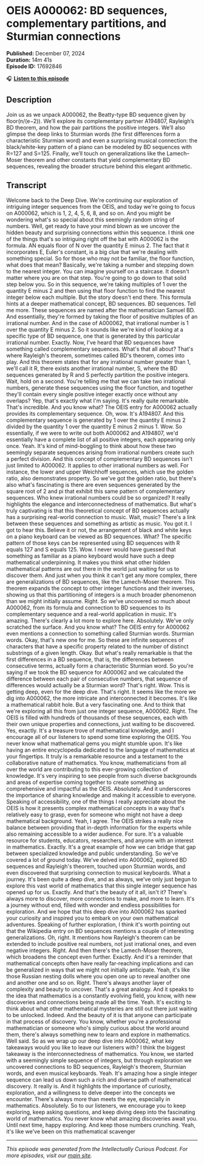 # OEIS A000062: BD sequences, complementary partitions, and Sturmian connections

**Published:** December 07, 2024  
**Duration:** 14m 41s  
**Episode ID:** 17692846

🎧 **[Listen to this episode](https://intellectuallycurious.buzzsprout.com/2529712/episodes/17692846-oeis-a000062-bd-sequences-complementary-partitions-and-sturmian-connections)**

## Description

Join us as we unpack A000062, the Beatty-type BD sequence given by floor(n/(e−2)). We’ll explore its complementary partner A194807, Rayleigh’s BD theorem, and how the pair partitions the positive integers. We’ll also glimpse the deep links to Sturmian words (the first differences form a characteristic Sturmian word) and even a surprising musical connection: the black/white-key pattern of a piano can be modeled by BD sequences with R=127 and S=125. Finally, we’ll touch on generalizations like the Lamech–Moser theorem and other constants that yield complementary BD sequences, revealing the broader structure behind this elegant arithmetic.

## Transcript

Welcome back to the Deep Dive. We're continuing our exploration of intriguing integer sequences from the OEIS, and today we're going to focus on A000062, which is 1, 2, 4, 5, 6, 8, and so on. And you might be wondering what's so special about this seemingly random string of numbers. Well, get ready to have your mind blown as we uncover the hidden beauty and surprising connections within this sequence. I think one of the things that's so intriguing right off the bat with A000062 is the formula. AN equals floor of N over the quantity E minus 2. The fact that it incorporates E, Euler's constant, is a big clue that we're dealing with something special. So for those who may not be familiar, the floor function, what does that mean? Basically, we're taking a number and stepping down to the nearest integer. You can imagine yourself on a staircase. It doesn't matter where you are on that step. You're going to go down to that solid step below you. So in this sequence, we're taking multiples of 1 over the quantity E minus 2 and then using that floor function to find the nearest integer below each multiple. But the story doesn't end there. This formula hints at a deeper mathematical concept, BD sequences. BD sequences. Tell me more. These sequences are named after the mathematician Samuel BD. And essentially, they're formed by taking the floor of positive multiples of an irrational number. And in the case of A000062, that irrational number is 1 over the quantity E minus 2. So it sounds like we're kind of looking at a specific type of BD sequence, one that is generated by this particular irrational number. Exactly. Now, I've heard that BD sequences have something called complementary sequences. What's that all about? That's where Rayleigh's theorem, sometimes called BD's theorem, comes into play. And this theorem states that for any irrational number greater than 1, we'll call it R, there exists another irrational number, S, where the BD sequences generated by R and S perfectly partition the positive integers. Wait, hold on a second. You're telling me that we can take two irrational numbers, generate these sequences using the floor function, and together they'll contain every single positive integer exactly once without any overlaps? Yep, that's exactly what I'm saying. It's really quite remarkable. That's incredible. And you know what? The OEIS entry for A000062 actually provides its complementary sequence. Oh, wow. It's A194807. And this complementary sequence is generated by 1 over the quantity E minus 2 divided by the quantity 1 over the quantity E minus 2 minus 1. Wow. So essentially, if we were to write out both A000062 and A194807, we'd essentially have a complete list of all positive integers, each appearing only once. Yeah. It's kind of mind-boggling to think about how these two seemingly separate sequences arising from irrational numbers create such a perfect division. And this concept of complementary BD sequences isn't just limited to A000062. It applies to other irrational numbers as well. For instance, the lower and upper Weichhoff sequences, which use the golden ratio, also demonstrates property. So we've got the golden ratio, but there's also what's fascinating is there are even sequences generated by the square root of 2 and pi that exhibit this same pattern of complementary sequences. Who knew irrational numbers could be so organized? It really highlights the elegance and interconnectedness of mathematics. But what's truly captivating is that this theoretical concept of BD sequences actually has a surprising real-world connection to music. Wait, music? There's a link between these sequences and something as artistic as music. You got it. I got to hear this. Believe it or not, the arrangement of black and white keys on a piano keyboard can be viewed as BD sequences. What? The specific pattern of those keys can be represented using BD sequences with R equals 127 and S equals 125. Wow. I never would have guessed that something as familiar as a piano keyboard would have such a deep mathematical underpinning. It makes you think what other hidden mathematical patterns are out there in the world just waiting for us to discover them. And just when you think it can't get any more complex, there are generalizations of BD sequences, like the Lamech-Moser theorem. This theorem expands the concept to other integer functions and their inverses, showing us that this partitioning of integers is a much broader phenomenon than we might initially assume. Right. So we've uncovered so much about A000062, from its formula and connection to BD sequences to its complementary sequence and a real-world application in music. It's amazing. There's clearly a lot more to explore here. Absolutely. We've only scratched the surface. And you know what? The OEIS entry for A000062 even mentions a connection to something called Sturmian words. Sturmian words. Okay, that's new one for me. So these are infinite sequences of characters that have a specific property related to the number of distinct substrings of a given length. Okay. But what's really remarkable is that the first differences in a BD sequence, that is, the differences between consecutive terms, actually form a characteristic Sturmian word. So you're saying if we took the BD sequence for A000062 and we calculated the difference between each pair of consecutive numbers, that sequence of differences would actually be a Sturmian word? That's right. Wow. This is getting deep, even for the deep dive. That's right. It seems like the more we dig into A000062, the more intricate and interconnected it becomes. It's like a mathematical rabbit hole. But a very fascinating one. And to think that we're exploring all this from just one integer sequence, A000062. Right. The OEIS is filled with hundreds of thousands of these sequences, each with their own unique properties and connections, just waiting to be discovered. Yes, exactly. It's a treasure trove of mathematical knowledge, and I encourage all of our listeners to spend some time exploring the OEIS. You never know what mathematical gems you might stumble upon. It's like having an entire encyclopedia dedicated to the language of mathematics at your fingertips. It truly is a remarkable resource and a testament to the collaborative nature of mathematics. You know, mathematicians from all over the world are contributing to this ever-growing collection of knowledge. It's very inspiring to see people from such diverse backgrounds and areas of expertise coming together to create something as comprehensive and impactful as the OEIS. Absolutely. And it underscores the importance of sharing knowledge and making it accessible to everyone. Speaking of accessibility, one of the things I really appreciate about the OEIS is how it presents complex mathematical concepts in a way that's relatively easy to grasp, even for someone who might not have a deep mathematical background. Yeah, I agree. The OEIS strikes a really nice balance between providing that in-depth information for the experts while also remaining accessible to a wider audience. For sure. It's a valuable resource for students, educators, researchers, and anyone with an interest in mathematics. Exactly. It's a great example of how we can bridge that gap between specialized knowledge and public understanding. So we've covered a lot of ground today. We've delved into A000062, explored BD sequences and Rayleigh's theorem, touched upon Sturmian words, and even discovered that surprising connection to musical keyboards. What a journey. It's been quite a deep dive, and as always, we've only just begun to explore this vast world of mathematics that this single integer sequence has opened up for us. Exactly. And that's the beauty of it all, isn't it? There's always more to discover, more connections to make, and more to learn. It's a journey without end, filled with wonder and endless possibilities for exploration. And we hope that this deep dive into A000062 has sparked your curiosity and inspired you to embark on your own mathematical adventures. Speaking of further exploration, I think it's worth pointing out that the Wikipedia entry on BD sequences mentions a couple of interesting generalizations. Oh, right. It mentions how Rayleigh's theorem can be extended to include positive real numbers, not just irrational ones, and even negative integers. Right. And then there's the Lamech-Moser theorem, which broadens the concept even further. Exactly. And it's a reminder that mathematical concepts often have really far-reaching implications and can be generalized in ways that we might not initially anticipate. Yeah, it's like those Russian nesting dolls where you open one up to reveal another one and another one and so on. Right. There's always another layer of complexity and beauty to uncover. That's a great analogy. And it speaks to the idea that mathematics is a constantly evolving field, you know, with new discoveries and connections being made all the time. Yeah. It's exciting to think about what other mathematical mysteries are still out there just waiting to be unlocked. Indeed. And the beauty of it is that anyone can participate in that process of discovery. You know, whether you're a professional mathematician or someone who's simply curious about the world around them, there's always something new to learn and explore in mathematics. Well said. So as we wrap up our deep dive into A000062, what key takeaways would you like to leave our listeners with? I think the biggest takeaway is the interconnectedness of mathematics. You know, we started with a seemingly simple sequence of integers, but through exploration we uncovered connections to BD sequences, Rayleigh's theorem, Sturmian words, and even musical keyboards. Yeah. It's amazing how a single integer sequence can lead us down such a rich and diverse path of mathematical discovery. It really is. And it highlights the importance of curiosity, exploration, and a willingness to delve deeper into the concepts we encounter. There's always more than meets the eye, especially in mathematics. Absolutely. So to our listeners, we encourage you to keep exploring, keep asking questions, and keep diving deep into the fascinating world of mathematics. You never know what amazing discoveries await you. Until next time, happy exploring. And keep those numbers crunching. Yeah, it's like we've been on this mathematical scavenger

---
*This episode was generated from the Intellectually Curious Podcast. For more episodes, visit our [main site](https://intellectuallycurious.buzzsprout.com).*
